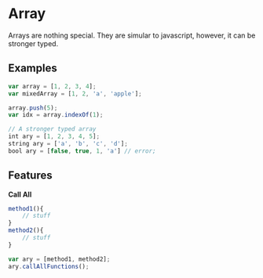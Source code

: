 Array
======
Arrays are nothing special. They are simular to javascript, however, it can be stronger typed.


Examples
--------
```js
var array = [1, 2, 3, 4];
var mixedArray = [1, 2, 'a', 'apple'];

array.push(5);
var idx = array.indexOf(1);

// A stronger typed array
int ary = [1, 2, 3, 4, 5];
string ary = ['a', 'b', 'c', 'd'];
bool ary = [false, true, 1, 'a'] // error;
```

Features
--------
**Call All**

```js
method1(){
	// stuff
}
method2(){
	// stuff
}

var ary = [method1, method2];
ary.callAllFunctions();
```